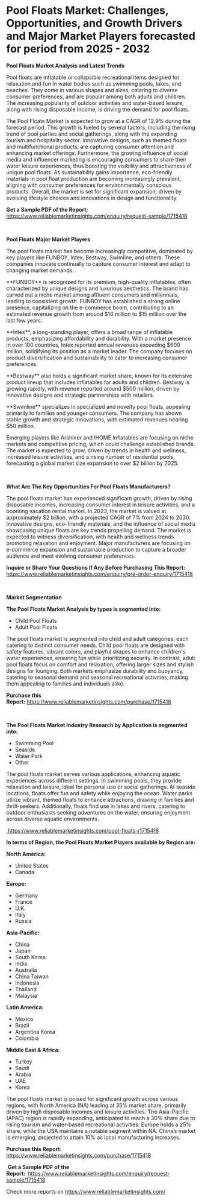 <p><h1>Pool Floats Market: Challenges, Opportunities, and Growth Drivers and Major Market Players forecasted for period from 2025 - 2032</h1></p><p><strong>Pool Floats Market Analysis and Latest Trends</strong></p>
<p><p>Pool floats are inflatable or collapsible recreational items designed for relaxation and fun in water bodies such as swimming pools, lakes, and beaches. They come in various shapes and sizes, catering to diverse consumer preferences, and are popular among both adults and children. The increasing popularity of outdoor activities and water-based leisure, along with rising disposable income, is driving the demand for pool floats.</p><p>The Pool Floats Market is expected to grow at a CAGR of 12.9% during the forecast period. This growth is fueled by several factors, including the rising trend of pool parties and social gatherings, along with the expanding tourism and hospitality sector. Innovative designs, such as themed floats and multifunctional products, are capturing consumer attention and enhancing market offerings. Furthermore, the growing influence of social media and influencer marketing is encouraging consumers to share their water leisure experiences, thus boosting the visibility and attractiveness of unique pool floats. As sustainability gains importance, eco-friendly materials in pool float production are becoming increasingly prevalent, aligning with consumer preferences for environmentally conscious products. Overall, the market is set for significant expansion, driven by evolving lifestyle choices and innovations in design and functionality.</p></p>
<p><strong>Get a Sample PDF of the Report:&nbsp;</strong> <a href="https://www.reliablemarketinsights.com/enquiry/request-sample/1715418?utm_campaign=3540&utm_medium=2&utm_source=Github&utm_content=ia&utm_term=05042025&utm_id=pool-floats">https://www.reliablemarketinsights.com/enquiry/request-sample/1715418</a></p>
<p>&nbsp;</p>
<p><strong>Pool Floats Major Market Players</strong></p>
<p><p>The pool floats market has become increasingly competitive, dominated by key players like FUNBOY, Intex, Bestway, Swimline, and others. These companies innovate continually to capture consumer interest and adapt to changing market demands.</p><p>**FUNBOY** is recognized for its premium, high-quality inflatables, often characterized by unique designs and luxurious aesthetics. The brand has carved out a niche market among affluent consumers and millennials, leading to consistent growth. FUNBOY has established a strong online presence, capitalizing on the e-commerce boom, contributing to an estimated revenue growth from around $10 million to $15 million over the last few years.</p><p>**Intex**, a long-standing player, offers a broad range of inflatable products, emphasizing affordability and durability. With a market presence in over 100 countries, Intex reported annual revenues exceeding $600 million, solidifying its position as a market leader. The company focuses on product diversification and sustainability to cater to increasing consumer preferences.</p><p>**Bestway** also holds a significant market share, known for its extensive product lineup that includes inflatables for adults and children. Bestway is growing rapidly, with revenue reported around $500 million, driven by innovative designs and strategic partnerships with retailers.</p><p>**Swimline** specializes in specialized and novelty pool floats, appealing primarily to families and younger consumers. The company has shown stable growth and strategic innovations, with estimated revenues nearing $50 million.</p><p>Emerging players like Arshiner and IHOME Inflatables are focusing on niche markets and competitive pricing, which could challenge established brands. The market is expected to grow, driven by trends in health and wellness, increased leisure activities, and a rising number of residential pools, forecasting a global market size expansion to over $2 billion by 2025.</p></p>
<p>&nbsp;</p>
<p><strong>What Are The Key Opportunities For Pool Floats Manufacturers?</strong></p>
<p><p>The pool floats market has experienced significant growth, driven by rising disposable incomes, increasing consumer interest in leisure activities, and a booming vacation rental market. In 2023, the market is valued at approximately $2 billion, with a projected CAGR of 7% from 2024 to 2030. Innovative designs, eco-friendly materials, and the influence of social media showcasing unique floats are key trends propelling demand. The market is expected to witness diversification, with health and wellness trends promoting relaxation and enjoyment. Major manufacturers are focusing on e-commerce expansion and sustainable production to capture a broader audience and meet evolving consumer preferences.</p></p>
<p><strong>Inquire or Share Your Questions If Any Before Purchasing This Report:</strong> <a href="https://www.reliablemarketinsights.com/enquiry/pre-order-enquiry/1715418?utm_campaign=3540&utm_medium=2&utm_source=Github&utm_content=ia&utm_term=05042025&utm_id=pool-floats">https://www.reliablemarketinsights.com/enquiry/pre-order-enquiry/1715418</a></p>
<p>&nbsp;</p>
<p><strong>Market Segmentation</strong></p>
<p><strong>The Pool Floats Market Analysis by types is segmented into:</strong></p>
<p><ul><li>Child Pool Floats</li><li>Adult Pool Floats</li></ul></p>
<p><p>The pool floats market is segmented into child and adult categories, each catering to distinct consumer needs. Child pool floats are designed with safety features, vibrant colors, and playful shapes to enhance children's water experiences, ensuring fun while prioritizing security. In contrast, adult pool floats focus on comfort and relaxation, offering larger sizes and stylish designs for lounging. Both markets emphasize durability and buoyancy, catering to seasonal demand and seasonal recreational activities, making them appealing to families and individuals alike.</p></p>
<p><strong>Purchase this Report:&nbsp;</strong><a href="https://www.reliablemarketinsights.com/purchase/1715418?utm_campaign=3540&utm_medium=2&utm_source=Github&utm_content=ia&utm_term=05042025&utm_id=pool-floats">https://www.reliablemarketinsights.com/purchase/1715418</a></p>
<p>&nbsp;</p>
<p><strong>The Pool Floats Market Industry Research by Application is segmented into:</strong></p>
<p><ul><li>Swimming Pool</li><li>Seaside</li><li>Water Park</li><li>Other</li></ul></p>
<p><p>The pool floats market serves various applications, enhancing aquatic experiences across different settings. In swimming pools, they provide relaxation and leisure, ideal for personal use or social gatherings. At seaside locations, floats offer fun and safety while enjoying the ocean. Water parks utilize vibrant, themed floats to enhance attractions, drawing in families and thrill-seekers. Additionally, floats find use in lakes and rivers, catering to outdoor enthusiasts seeking adventures on the water, ensuring enjoyment across diverse aquatic environments.</p></p>
<p><a href="https://www.reliablemarketinsights.com/pool-floats-r1715418?utm_campaign=3540&utm_medium=2&utm_source=Github&utm_content=ia&utm_term=05042025&utm_id=pool-floats">&nbsp;https://www.reliablemarketinsights.com/pool-floats-r1715418</a></p>
<p><strong>In terms of Region, the Pool Floats Market Players available by Region are:</strong></p>
<p>
    <p> <strong> North America: </strong>
        <ul>
            <li>United States</li>
            <li>Canada</li>
        </ul>
        </p> 
    <p> <strong> Europe: </strong>
        <ul>
            <li>Germany</li>
            <li>France</li>
            <li>U.K.</li>
            <li>Italy</li>
            <li>Russia</li>
        </ul>
        </p> 
    <p> <strong> Asia-Pacific: </strong>
        <ul>
            <li>China</li>
            <li>Japan</li>
            <li>South Korea</li>
            <li>India</li>
            <li>Australia</li>
            <li>China Taiwan</li>
            <li>Indonesia</li>
            <li>Thailand</li>
            <li>Malaysia</li>
        </ul>
        </p> 
    <p> <strong> Latin America: </strong>
        <ul>
            <li>Mexico</li>
            <li>Brazil</li>
            <li>Argentina Korea</li>
            <li>Colombia</li>
        </ul>
        </p> 
    <p> <strong> Middle East & Africa: </strong>
        <ul>
            <li>Turkey</li>
            <li>Saudi</li>
            <li>Arabia</li>
            <li>UAE</li>
            <li>Korea</li>
        </ul>
    </p>
    </p>
<p><p>The pool floats market is poised for significant growth across various regions, with North America (NA) leading at 35% market share, primarily driven by high disposable incomes and leisure activities. The Asia-Pacific (APAC) region is rapidly expanding, anticipated to reach a 30% share due to rising tourism and water-based recreational activities. Europe holds a 25% share, while the USA maintains a notable segment within NA. China’s market is emerging, projected to attain 10% as local manufacturing increases.</p></p>
<p><strong>Purchase this Report: </strong><a href="https://www.reliablemarketinsights.com/purchase/1715418?utm_campaign=3540&utm_medium=2&utm_source=Github&utm_content=ia&utm_term=05042025&utm_id=pool-floats">https://www.reliablemarketinsights.com/purchase/1715418</a></p>
<p>&nbsp;<strong>Get a Sample PDF of the Report:&nbsp;&nbsp;</strong><a href="https://www.reliablemarketinsights.com/enquiry/request-sample/1715418?utm_campaign=3540&utm_medium=2&utm_source=Github&utm_content=ia&utm_term=05042025&utm_id=pool-floats">https://www.reliablemarketinsights.com/enquiry/request-sample/1715418</a></p>
<p><strong></strong></p>
<p>Check more reports on <a href="https://www.reliablemarketinsights.com/?utm_campaign=3540&utm_medium=2&utm_source=Github&utm_content=ia&utm_term=05042025&utm_id=pool-floats">https://www.reliablemarketinsights.com/</a></p>